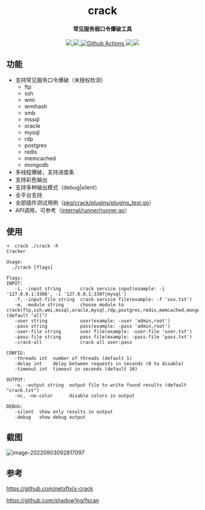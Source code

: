 <h1 align="center">
 crack
</h1>

<h4 align="center">常见服务弱口令爆破工具</h4>

<p align="center">
  <a href="https://opensource.org/licenses/MIT">
    <img src="https://img.shields.io/badge/license-MIT-_red.svg">
  </a>
  <a href="https://goreportcard.com/report/github.com/niudaii/crack">
    <img src="https://goreportcard.com/badge/github.com/niudaii/crack?style=flat-square">		
  </a>
  <a href="https://github.com/niudaii/crack/actions">
    <img src="https://img.shields.io/github/workflow/status/niudaii/crack/Release?style=flat-square" alt="Github Actions">
  </a>
  <a href="https://github.com/niudaii/crack/releases">
    <img src="https://img.shields.io/github/release/niudaii/crack/all.svg?style=flat-square">
  </a>
  <a href="https://github.com/niudaii/crack/releases">
  	<img src="https://img.shields.io/github/downloads/niudaii/crack/total">
  </a>
</p>


## 功能

- 支持常见服务口令爆破（未授权检测）
  - ftp
  - ssh
  - wmi
  - wmihash
  - smb
  - mssql
  - oracle
  - mysql
  - rdp
  - postgres
  - redis
  - memcached
  - mongodb
- 多线程爆破，支持进度条
- 支持彩色输出
- 支持多种输出模式（debug|silent）
- 全平台支持
- 全部插件测试用例（[pkg/crack/plugins/plugins_test.go](https://github.com/niudaii/crack/blob/main/pkg/crack/plugins/plugins_test.go)）
- API调用，可参考（[internal/runner/runner.go](https://github.com/niudaii/crack/blob/main/internal/runner/runner.go)）

## 使用

```
➜  crack ./crack -h
Cracker

Usage:
  ./crack [flags]

Flags:
INPUT:
   -i, -input string       crack service input(example: -i '127.0.0.1:3306', -i '127.0.0.1:3307|mysql')
   -f, -input-file string  crack service file(example: -f 'xxx.txt')
   -m, -module string      choose module to crack(ftp,ssh,wmi,mssql,oracle,mysql,rdp,postgres,redis,memcached,mongodb) (default "all")
   -user string            user(example: -user 'admin,root')
   -pass string            pass(example: -pass 'admin,root')
   -user-file string       user file(example: -user-file 'user.txt')
   -pass-file string       pass file(example: -pass-file 'pass.txt')
   -crack-all              crack all user:pass

CONFIG:
   -threads int  number of threads (default 1)
   -delay int    delay between requests in seconds (0 to disable)
   -timeout int  timeout in seconds (default 10)

OUTPUT:
   -o, -output string  output file to write found results (default "crack.txt")
   -nc, -no-color      disable colors in output

DEBUG:
   -silent  show only results in output
   -debug   show debug output
```

## 截图

![image-20220903092817097](https://nnotes.oss-cn-hangzhou.aliyuncs.com/notes/image-20220903092817097.png)

## 参考

https://github.com/netxfly/x-crack

https://github.com/shadow1ng/fscan